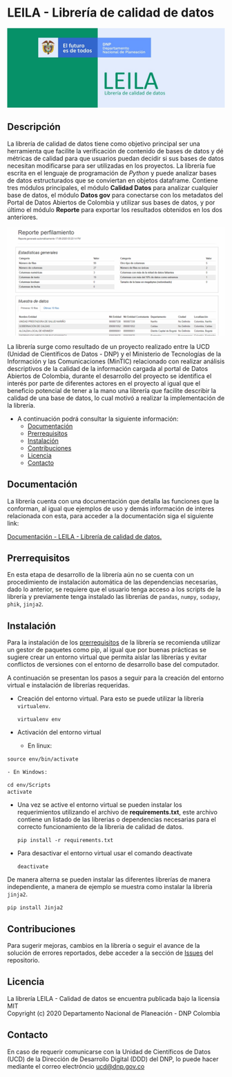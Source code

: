 # LEILA - Librería de calidad de datos

![screenshot](sphinx/source/_static/image/LEILA.jpg "LEILA")

## Descripción

La librería de calidad de datos tiene como objetivo principal ser una herramienta que facilite la verificación de contenido de bases de datos y dé métricas de calidad para que usuarios puedan decidir si sus bases de datos necesitan modificarse para ser utilizadas en los proyectos. La librería fue escrita en el lenguaje de programación de <em>Python</em> y puede analizar bases de datos estructurados que se conviertan en objetos dataframe. Contiene tres módulos principales, el módulo <strong>Calidad Datos</strong> para analizar cualquier base de datos, el módulo <strong>Datos gov</strong> para conectarse con los metadatos del Portal de Datos Abiertos de Colombia y utilizar sus bases de datos, y por último el módulo <strong>Reporte</strong> para exportar los resultados obtenidos en los dos anteriores.

![screenshot](sphinx/source/_static/image/vista_reporte.gif "Reporte")

La librería surge como resultado de un proyecto realizado entre la UCD (Unidad de Científicos de Datos - DNP) y el Ministerio de Tecnologías de la Información y las Comunicaciones (MinTIC) relacionado con realizar análisis descriptivos de la calidad de la información cargada al portal de Datos Abiertos de Colombia, durante el desarrollo del proyecto se identifica el interés por parte de diferentes actores en el proyecto al igual que el beneficio potencial de tener a la mano una librería que facilite describir la calidad de una base de datos, lo cual motivó a realizar la implementación de la librería.

- A continuación podrá consultar la siguiente información:
  - [Documentación](#documentaci%C3%B3n)
  - [Prerrequisitos](#prerrequisitos)
  - [Instalación](#instalaci%C3%B3n)
  - [Contribuciones](#contribuciones)
  - [Licencia](#licencia)
  - [Contacto](#contacto)

## Documentación

La librería cuenta con una documentación que detalla las funciones que la conforman, al igual que ejemplos de uso y demás información de interes relacionada con esta, para acceder a la documentación siga el siguiente link:

[Documentación - LEILA - Librería de calidad de datos.](https://jairoruizsaenz.github.io/test_sphinx/)

## Prerrequisitos

En esta etapa de desarrollo de la librería aún no se cuenta con un procedimiento de instalación automática de las dependencias necesarias, dado lo anterior, se requiere que el usuario tenga acceso a los scripts de la librería y previamente tenga instalado las librerías de <code>pandas</code>, <code>numpy</code>, <code>sodapy</code>, <code>phik</code>, <code>jinja2</code>.


## Instalación

Para la instalación de los [prerrequisitos](#prerrequisitos) de la librería se recomienda utilizar un gestor de paquetes como pip, al igual que por buenas prácticas se sugiere crear un entorno virtual que permita aislar las librerías y evitar conflictos de versiones con el entorno de desarrollo base del computador.

A continuación se presentan los pasos a seguir para la creación del entorno virtual e instalación de librerías requeridas.

- Creación del entorno virtual. Para esto se puede utilizar la librería <code>virtualenv</code>.

    ```
    virtualenv env
    ```

- Activación del entorno virtual

    - En linux:
```
source env/bin/activate
```

    - En Windows:
```
cd env/Scripts
activate
```

- Una vez se active el entorno virtual se pueden instalar los requerimientos utilizando el archivo de <strong>requirements.txt</strong>, este archivo contiene un listado de las librerias o dependencias necesarias para el correcto funcionamiento de la libreria de calidad de datos.

    ```
    pip install -r requirements.txt
    ```

- Para desactivar el entorno virtual usar el comando deactivate
    
    ```
    deactivate
    ```

De manera alterna se pueden instalar las diferentes librerías de manera independiente, a manera de ejemplo se muestra como instalar la librería <code>jinja2</code>.

```
pip install Jinja2
```

## Contribuciones

Para sugerir mejoras, cambios en la librería o seguir el avance de la solución de errores reportados, debe acceder a la sección de [Issues](https://jairoruizsaenz.github.io/test_sphinx/) del repositorio.

## Licencia

La librería LEILA - Calidad de datos se encuentra publicada bajo la licensia MIT <br />
Copyright (c) 2020 Departamento Nacional de Planeación - DNP Colombia

## Contacto

En caso de requerir comunicarse con la Unidad de Científicos de Datos (UCD) de la Dirección de Desarrollo Digital (DDD) del DNP, lo puede hacer mediante el correo electróncio ucd@dnp.gov.co